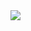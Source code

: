 <a>
  <img align="center" src="https://github-readme-stats.vercel.app/api?username=alexisveryreal&count_private=true&include_all_commits=true&show_icons=true&theme=material-palenight"/>
</a>
